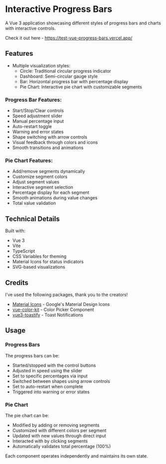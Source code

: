 # Interactive Progress Bars

A Vue 3 application showcasing different styles of progress bars and charts with interactive controls.

Check it out here - https://test-vue-progress-bars.vercel.app/

## Features

- Multiple visualization styles:
  - Circle: Traditional circular progress indicator
  - Dashboard: Semi-circular gauge style
  - Bar: Horizontal progress bar with percentage display
  - Pie Chart: Interactive pie chart with customizable segments

### Progress Bar Features:
- Start/Stop/Clear controls
- Speed adjustment slider
- Manual percentage input
- Auto-restart toggle
- Warning and error states
- Shape switching with arrow controls
- Visual feedback through colors and icons
- Smooth transitions and animations

### Pie Chart Features:
- Add/remove segments dynamically
- Customize segment colors
- Adjust segment values
- Interactive segment selection
- Percentage display for each segment
- Smooth animations during value changes
- Total value validation

## Technical Details

Built with:
- Vue 3
- Vite
- TypeScript
- CSS Variables for theming
- Material Icons for status indicators
- SVG-based visualizations

## Credits

I've used the following packages, thank you to the creators!

- [Material Icons](https://fonts.google.com/icons) - Google's Material Design Icons
- [vue-color-kit](https://vue-color-kit.vercel.app/) - Color Picker Component
- [vue3-toastify](https://vue3-toastify.js-bridge.com/) - Toast Notifications

## Usage

### Progress Bars
The progress bars can be:
- Started/stopped with the control buttons
- Adjusted in speed using the slider
- Set to specific percentages via input
- Switched between shapes using arrow controls
- Set to auto-restart when complete
- Triggered into warning or error states

### Pie Chart
The pie chart can be:
- Modified by adding or removing segments
- Customized with different colors per segment
- Updated with new values through direct input
- Interacted with by clicking segments
- Automatically validates total percentage (100%)

Each component operates independently and maintains its own state.
